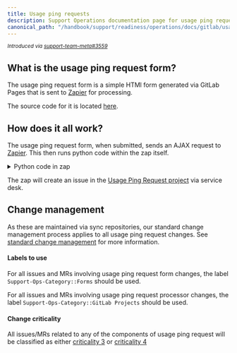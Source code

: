 ```yaml
---
title: Usage ping requests
description: Support Operations documentation page for usage ping requests
canonical_path: "/handbook/support/readiness/operations/docs/gitlab/usage_ping_requests"
---
```


<sup>*Introduced via [support-team-meta#3559](https://gitlab.com/gitlab-com/support/support-team-meta/-/issues/3559)*</sup>

## What is the usage ping request form?

The usage ping request form is a simple HTMl form generated via GitLab Pages
that is sent to [Zapier](https://zapier.com/app/zap/125573569) for processing.

The source code for it is located
[here](https://gitlab.com/gitlab-com/support/support-ops/forms/usage-ping-request-form).

## How does it all work?

The usage ping request form, when submitted, sends an AJAX request to
[Zapier](https://zapier.com/app/zap/125573569). This then runs python code
within the zap itself.

<details>
<summary>Python code in zap</summary>

```python
import requests

def body(hostname, email):
  message = "To whom it may concern,\n\n" \
            "I am requesting the deletion of usage ping data related to the hostname of my GitLab instance: `%s`.\n\n" \
            "Thank you." % (hostname)
  return message

def subject(hostname):
  message = "Usage ping request - %s" % hostname
  return message

email = input_data['email']
hostname = input_data['hostname']

url = 'https://api.mailgun.net/v3/mg.gitlab.com/messages'
files = {
  'from': (None, 'techsupport@gitlab.com'),
  'to': (None, 'incoming+gitlab-com-usage-ping-request-27544965-issue-@incoming.gitlab.com'),
  'subject': (None, subject(hostname)),
  'text': (None, body(hostname, email)),
  'h:Reply-To': (None, email),
}
requests.post(url, files=files, auth=('api', input_data['mailgun_key']))
```

</details>

The zap will create an issue in the
[Usage Ping Request project](https://gitlab.com/gitlab-com/usage-ping-request)
via service desk.

## Change management

As these are maintained via sync repositories, our standard change management
process applies to all usage ping request changes. See
[standard change management](/handbook/support/readiness/operations/docs/change_management#standard-change-management)
for more information.

#### Labels to use

For all issues and MRs involving usage ping request form changes, the label
`Support-Ops-Category::Forms` should be used.

For all issues and MRs involving usage ping request processor changes, the label
`Support-Ops-Category::GitLab Projects` should be used.

#### Change criticality

All issues/MRs related to any of the components of usage ping request will be
classified as either
[criticality 3](/handbook/support/readiness/operations/docs/change_criticalities#criticality-1)
or
[criticality 4](/handbook/support/readiness/operations/docs/change_criticalities#criticality-2)
